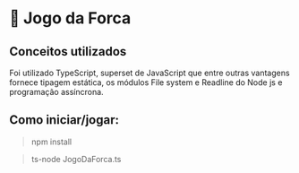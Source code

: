 # 🧩 Jogo da Forca

## Conceitos utilizados

Foi utilizado TypeScript, superset de JavaScript que entre outras vantagens fornece tipagem estática, os módulos File system e Readline do Node js e programação assíncrona.

## Como iniciar/jogar:

> npm install

> ts-node JogoDaForca.ts

